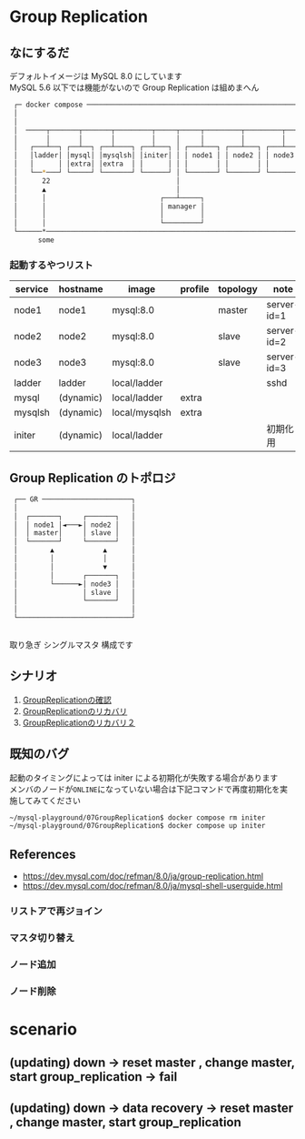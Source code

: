 # Group Replication
## なにするだ
デフォルトイメージは MySQL 8.0 にしています  
MySQL 5.6 以下では機能がないので Group Replication は組めまへん  

```sh
 ┌─ docker compose ──────────────────────────────────────────────────────┐ 
 │                                                                       │ 
 │                                                                       │ 
 │  ─────┬───────┬───────┬─────────┬─────┬─────┬─────────┬─────────┬──── │ 
 │       │       │       │         │     │     │         │         │     │ 
 │   ┌───┴──┐ ┌──┴──┐ ┌──┴────┐ ┌──┴───┐ │ ┌───┴───┐ ┌───┴───┐ ┌───┴───┐ │ 
 │   │ladder│ │mysql│ │mysqlsh│ │initer│ │ │ node1 │ │ node2 │ │ node3 │ │ 
 │   │      │ │extra│ │extra  │ │      │ │ │       │ │       │ │       │ │ 
 │   └──*───┘ └─────┘ └───────┘ └──────┘ │ └───────┘ └───────┘ └───────┘ │ 
 │      22                               │                               │ 
 │      ▲                                │                               │ 
 │      │                            ┌───┴─────┐                         │ 
 │      │                            │ manager │                         │ 
 │      │                            │         │                         │ 
 │      │                            └─────────┘                         │ 
 └──────*────────────────────────────────────────────────────────────────┘ 
       some                                                                
```

### 起動するやつリスト
| service | hostname  | image         | profile | topology | note        |
| ------- | --------- | ------------- | ------- | -------- | ----------- |
| node1   | node1     | mysql:8.0     |         | master   | server-id=1 |
| node2   | node2     | mysql:8.0     |         | slave    | server-id=2 |
| node3   | node3     | mysql:8.0     |         | slave    | server-id=3 |
| ladder  | ladder    | local/ladder  |         |          | sshd        |
| mysql   | (dynamic) | local/ladder  | extra   |          |             |
| mysqlsh | (dynamic) | local/mysqlsh | extra   |          |             |
| initer  | (dynamic) | local/ladder  |         |          | 初期化用    |


## Group Replication のトポロジ
```sh
 ┌── GR ──────────────────────┐ 
 │                            │ 
 │  ┌───────┐     ┌───────┐   │ 
 │  │ node1 │◄───►│ node2 │   │ 
 │  │ master│     │ slave │   │ 
 │  └───────┘     └───────┘   │ 
 │        ▲            ▲      │ 
 │        │            │      │ 
 │        │            ▼      │ 
 │        │       ┌───────┐   │ 
 │        └──────►│ node3 │   │ 
 │                │ slave │   │ 
 │                └───────┘   │ 
 │                            │ 
 └────────────────────────────┘ 
                                
```
取り急ぎ シングルマスタ 構成です  


## シナリオ
1. [GroupReplicationの確認](./scenario01/README.md)
2. [GroupReplicationのリカバリ](./scenario02/README.md)
3. [GroupReplicationのリカバリ２](./scenario03/README.md)

## 既知のバグ
起動のタイミングによっては initer による初期化が失敗する場合があります  
メンバのノードが`ONLINE`になっていない場合は下記コマンドで再度初期化を実施してみてください  
```sh
~/mysql-playground/07GroupReplication$ docker compose rm initer
~/mysql-playground/07GroupReplication$ docker compose up initer
```

## References
* https://dev.mysql.com/doc/refman/8.0/ja/group-replication.html
* https://dev.mysql.com/doc/refman/8.0/ja/mysql-shell-userguide.html
  



### リストアで再ジョイン
### マスタ切り替え
### ノード追加
### ノード削除

# scenario
## (updating) down -> reset master , change master, start group_replication -> fail
## (updating) down -> data recovery -> reset master , change master, start group_replication